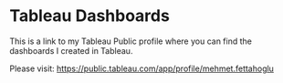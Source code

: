 # Tableau Dashboards
This is a link to my Tableau Public profile where you can find the dashboards I created in Tableau. 

Please visit: https://public.tableau.com/app/profile/mehmet.fettahoglu
